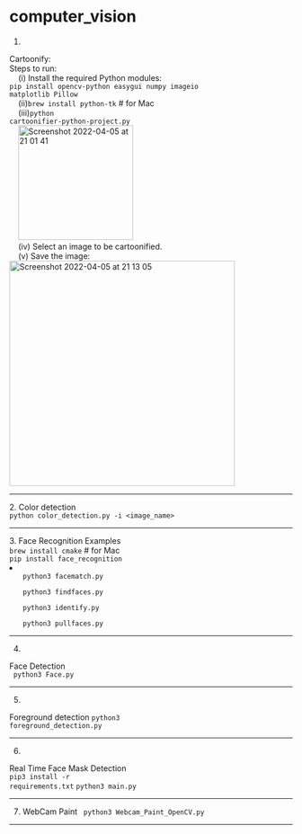 # computer_vision

1.
Cartoonify:<br>
Steps to run:<br>
  &nbsp;&nbsp;&nbsp;&nbsp;(i) Install the required Python modules:<br>
      <code>pip install opencv-python easygui numpy imageio matplotlib Pillow</code><br>
  &nbsp;&nbsp;&nbsp;&nbsp;(ii)<code>brew install python-tk</code>        # for Mac<br>
  &nbsp;&nbsp;&nbsp;&nbsp;(iii)<code>python cartoonifier-python-project.py</code><br>&nbsp;&nbsp;&nbsp;&nbsp;<img width="204" alt="Screenshot 2022-04-05 at 21 01 41" src="https://user-images.githubusercontent.com/55496113/161790586-a19cab38-ceb6-4c16-a98b-231b73511d29.png"><br>
  &nbsp;&nbsp;&nbsp;&nbsp;(iv) Select an image to be cartoonified.<br>
  &nbsp;&nbsp;&nbsp;&nbsp;(v) Save the image:<br><img width="401" alt="Screenshot 2022-04-05 at 21 13 05" src="https://user-images.githubusercontent.com/55496113/161792997-5a13b87f-2485-4737-8379-12560b4ebf1a.png"><br>

<hr>
2.
Color detection <br>
<code>python color_detection.py -i &ltimage_name&gt</code><br>
<hr>
3.
Face Recognition Examples<br>
<code>brew install cmake</code> # for Mac<br>
<code>pip install face_recognition</code><br>
<li>
  <ul><code>python3 facematch.py</code></ul>
  <ul><code>python3 findfaces.py</code></ul>
  <ul><code>python3 identify.py</code></ul>
  <ul><code>python3 pullfaces.py</code></ul>
</li>

<hr>

4.
Face Detection<br>
<code> python3 Face.py </code><br>
<hr>

5.
Foreground detection 
<code>python3 foreground_detection.py</code><br>
<hr>

6.
Real Time Face Mask Detection<br>
<code>pip3 install -r requirements.txt</code>
<code>python3 main.py</code>
<hr>

7. WebCam Paint
<code> python3 Webcam_Paint_OpenCV.py </code>
<hr>
